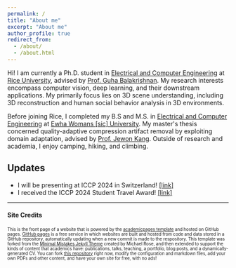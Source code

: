 ```yaml
---
permalink: /
title: "About me"
excerpt: "About me"
author_profile: true
redirect_from: 
  - /about/
  - /about.html
---
```


Hi! I am currently a Ph.D. student in [Electrical and Computer Engineering](https://eceweb.rice.edu/) at [Rice University](https://www.rice.edu/), advised by [Prof. Guha Balakrishnan](https://www.guhabalakrishnan.com/home).
My research interests encompass computer vision, deep learning, and their downstream applications. My primarily focus lies on 3D scene understanding, including 3D reconstruction and human social behavior analysis in 3D environments.

Before joining Rice, I completed my B.S and M.S. in [Electrical and Computer Engineering](https://eceweb.rice.edu/) at [Ewha Womans [sic] University](https://www.ewha.ac.kr/ewhaen/index.do). My master's thesis concerned quality-adaptive compression artifact removal by exploiting domain adaptation, advised by [Prof. Jewon Kang](https://sagittak.wixsite.com/icplab/professor). Outside of research and academia, I enjoy camping, hiking, and climbing.


## Updates
* I will be presenting at ICCP 2024 in Switzerland! [[link]](https://yujinh22.github.io/publication/dragon)
* I received the ICCP 2024 Student Travel Award! [[link]](https://iccp-conference.org/iccp2024/student-travel-award/)

-------------------------


#### Site Credits
<sup><sub>This is the front page of a website that is powered by the [academicpages template](https://github.com/academicpages/academicpages.github.io) and hosted on GitHub pages. 
[GitHub pages](https://pages.github.com) is a free service in which websites are built and hosted from code and data stored in a GitHub repository, automatically updating
when a new commit is made to the respository. This template was forked from the [Minimal Mistakes Jekyll Theme](https://mmistakes.github.io/minimal-mistakes/) created by Michael Rose, 
and then extended to support the kinds of content that academics have: publications, talks, teaching, a portfolio, blog posts, and a dynamically-generated CV. You can fork 
[this repository](https://github.com/academicpages/academicpages.github.io) right now, modify the configuration and markdown files, add your own PDFs and other content, and have your
own site for free, with no ads!</sup></sub> 